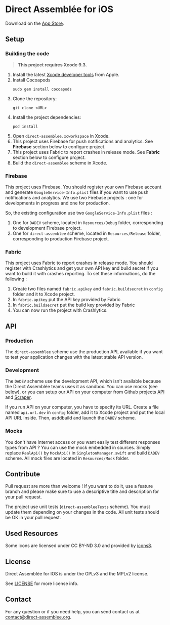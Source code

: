 Direct Assemblée for iOS 
===============

Download on the [App Store](https://itunes.apple.com/fr/app/direct-assembl%C3%A9e/id1334882270?mt=8).

## Setup

### Building the code

> __This project requires Xcode 9.3.__

1. Install the latest [Xcode developer tools](https://developer.apple.com/xcode/downloads/) from Apple.
2. Install Cocoapods
    ```shell
    sudo gem install cocoapods
    ```
3. Clone the repository:
    ```shell
    git clone <URL>
    ```
4. Install the project dependencies:
    ```shell
    pod install
    ```
5. Open `direct-assemblee.xcworkspace` in Xcode.
6. This project uses Firebase for push notifications and analytics. See **Firebase** section below to configure project.
7. This project uses Fabric to report crashes in release mode. See **Fabric** section below to configure project.
8. Build the `direct-assemblee` scheme in Xcode.

###  Firebase

This project uses Firebase. You should register your own Firebase account and generate `GoogleService-Info.plist` files if you want to use push notifications and analytics. We use two Firebase projects : one for developments in progress and one for production.

So, the existing configuration use two `GoogleService-Info.plist` files : 
1) One for `DADEV` scheme, located in `Resources/Debug` folder, corresponding to development Firebase project.
2) One for `direct-assemblee` scheme, located in `Resources/Release` folder, corresponding to production Firebase project.

###  Fabric

This project uses Fabric to report crashes in release mode. You should register with Crashlytics and get your own API key and build secret if you want to build it with crashes reporting.
To set these informations, do the following :

1. Create two files named  `fabric.apikey` and  `fabric.buildsecret` in `config` folder and it to Xcode project.
2. In `fabric.apikey` put the API key provided by Fabric
3. In `fabric.buildsecret` put the build key provided by Fabric
4. You can now run the project with Crashlytics.

##  API

### Production

The `direct-assemblee` scheme use the production API, available if you want to test your application changes with the latest stable API version.

### Development

The `DADEV` scheme use the development API, which isn't available because the Direct Assemblée teams uses it as sandbox.  You can use mocks (see below), or you can setup our API on your computer from Github projects [API](https://github.com/direct-assemblee/DirectAssemblee-api) and [Scraper](https://github.com/direct-assemblee/DirectAssemblee-scraper).

If you run API on your computer, you have to specify its URL. Create a file named `api.url.dev` in `config` folder, add it to Xcode project and put the local API URL inside. Then, asddbuild and launch the `DADEV` scheme.

### Mocks

You don't have Internet access or you want easily test different responses types from API ? You can use the mock embedded in sources. Simply replace  <code>RealApi()</code> by <code>MockApi()</code> in `SingletonManager.swift` and build `DADEV` scheme. All mock files are located in `Resources/Mock` folder. 

##  Contribute

Pull request are more than welcome ! If you want to do it, use a feature branch and please make sure to use a descriptive title and description for your pull request. 

The project use unit tests (`direct-assembleeTests` scheme). You must update them depending on your changes in the code. All unit tests should be OK in your pull request.


## Used Resources

Some icons are licensed under CC BY-ND 3.0 and provided by  [icons8](http://icons8.com/).

## License

Direct Assemblée for IOS is under the GPLv3 and the MPLv2 license.

See  [LICENSE](https://github.com/direct-assemblee/DirectAssemblee-iOS/blob/master/LICENSE)  for more license info.

## Contact

For any question or if you need help, you can send contact us at contact@direct-assemblee.org.
